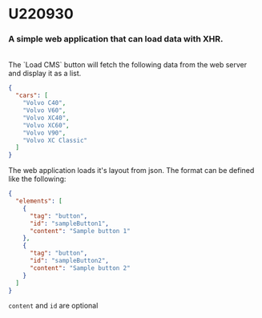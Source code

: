 # U220930

### A simple web application that can load data with XHR.

<br>
The `Load CMS` button will fetch the following data from the web server and display it as a list.

```JSON
{
  "cars": [
    "Volvo C40",
    "Volvo V60",
    "Volvo XC40",
    "Volvo XC60",
    "Volvo V90",
    "Volvo XC Classic"
  ]
}
```

The web application loads it's layout from json. The format can be defined like the following:

```JSON
{
  "elements": [
    {
      "tag": "button",
      "id": "sampleButton1",
      "content": "Sample button 1"
    },
    {
      "tag": "button",
      "id": "sampleButton2",
      "content": "Sample button 2"
    }
  ]
}

```
``content`` and ``id`` are optional
